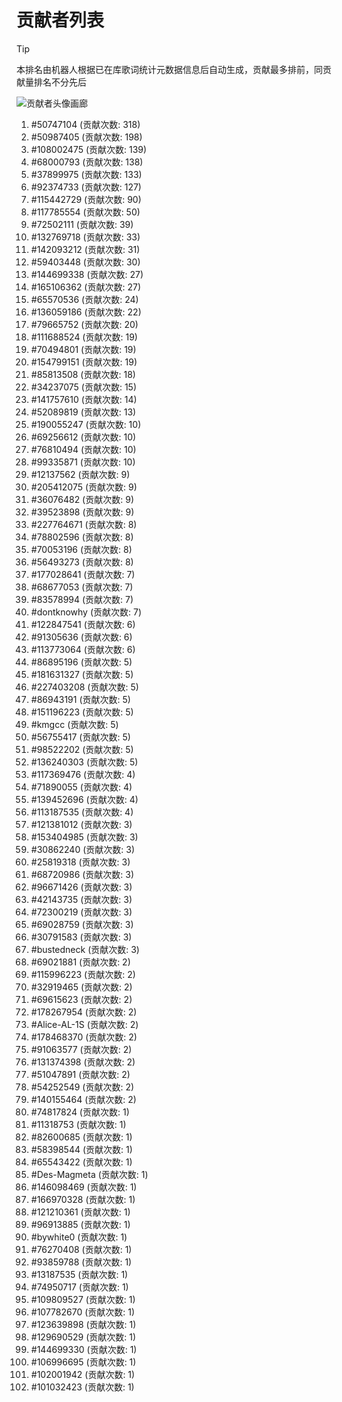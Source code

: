 # 贡献者列表

> [!TIP]
> 本排名由机器人根据已在库歌词统计元数据信息后自动生成，贡献最多排前，同贡献量排名不分先后

![贡献者头像画廊](./CONTRIBUTORS.svg)

1. #50747104 (贡献次数: 318)
2. #50987405 (贡献次数: 198)
3. #108002475 (贡献次数: 139)
4. #68000793 (贡献次数: 138)
5. #37899975 (贡献次数: 133)
6. #92374733 (贡献次数: 127)
7. #115442729 (贡献次数: 90)
8. #117785554 (贡献次数: 50)
9. #72502111 (贡献次数: 39)
10. #132769718 (贡献次数: 33)
11. #142093212 (贡献次数: 31)
12. #59403448 (贡献次数: 30)
13. #144699338 (贡献次数: 27)
14. #165106362 (贡献次数: 27)
15. #65570536 (贡献次数: 24)
16. #136059186 (贡献次数: 22)
17. #79665752 (贡献次数: 20)
18. #111688524 (贡献次数: 19)
19. #70494801 (贡献次数: 19)
20. #154799151 (贡献次数: 19)
21. #85813508 (贡献次数: 18)
22. #34237075 (贡献次数: 15)
23. #141757610 (贡献次数: 14)
24. #52089819 (贡献次数: 13)
25. #190055247 (贡献次数: 10)
26. #69256612 (贡献次数: 10)
27. #76810494 (贡献次数: 10)
28. #99335871 (贡献次数: 10)
29. #12137562 (贡献次数: 9)
30. #205412075 (贡献次数: 9)
31. #36076482 (贡献次数: 9)
32. #39523898 (贡献次数: 9)
33. #227764671 (贡献次数: 8)
34. #78802596 (贡献次数: 8)
35. #70053196 (贡献次数: 8)
36. #56493273 (贡献次数: 8)
37. #177028641 (贡献次数: 7)
38. #68677053 (贡献次数: 7)
39. #83578994 (贡献次数: 7)
40. #dontknowhy (贡献次数: 7)
41. #122847541 (贡献次数: 6)
42. #91305636 (贡献次数: 6)
43. #113773064 (贡献次数: 6)
44. #86895196 (贡献次数: 5)
45. #181631327 (贡献次数: 5)
46. #227403208 (贡献次数: 5)
47. #86943191 (贡献次数: 5)
48. #151196223 (贡献次数: 5)
49. #kmgcc (贡献次数: 5)
50. #56755417 (贡献次数: 5)
51. #98522202 (贡献次数: 5)
52. #136240303 (贡献次数: 5)
53. #117369476 (贡献次数: 4)
54. #71890055 (贡献次数: 4)
55. #139452696 (贡献次数: 4)
56. #113187535 (贡献次数: 4)
57. #121381012 (贡献次数: 3)
58. #153404985 (贡献次数: 3)
59. #30862240 (贡献次数: 3)
60. #25819318 (贡献次数: 3)
61. #68720986 (贡献次数: 3)
62. #96671426 (贡献次数: 3)
63. #42143735 (贡献次数: 3)
64. #72300219 (贡献次数: 3)
65. #69028759 (贡献次数: 3)
66. #30791583 (贡献次数: 3)
67. #bustedneck (贡献次数: 3)
68. #69021881 (贡献次数: 2)
69. #115996223 (贡献次数: 2)
70. #32919465 (贡献次数: 2)
71. #69615623 (贡献次数: 2)
72. #178267954 (贡献次数: 2)
73. #Alice-AL-1S (贡献次数: 2)
74. #178468370 (贡献次数: 2)
75. #91063577 (贡献次数: 2)
76. #131374398 (贡献次数: 2)
77. #51047891 (贡献次数: 2)
78. #54252549 (贡献次数: 2)
79. #140155464 (贡献次数: 2)
80. #74817824 (贡献次数: 1)
81. #11318753 (贡献次数: 1)
82. #82600685 (贡献次数: 1)
83. #58398544 (贡献次数: 1)
84. #65543422 (贡献次数: 1)
85. #Des-Magmeta (贡献次数: 1)
86. #146098469 (贡献次数: 1)
87. #166970328 (贡献次数: 1)
88. #121210361 (贡献次数: 1)
89. #96913885 (贡献次数: 1)
90. #bywhite0 (贡献次数: 1)
91. #76270408 (贡献次数: 1)
92. #93859788 (贡献次数: 1)
93. #13187535 (贡献次数: 1)
94. #74950717 (贡献次数: 1)
95. #109809527 (贡献次数: 1)
96. #107782670 (贡献次数: 1)
97. #123639898 (贡献次数: 1)
98. #129690529 (贡献次数: 1)
99. #144699330 (贡献次数: 1)
100. #106996695 (贡献次数: 1)
101. #102001942 (贡献次数: 1)
102. #101032423 (贡献次数: 1)
